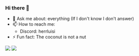 ### Hi there 👋

- 💬 Ask me about: everything (If I don't know I don't answer)
- 📫 How to reach me:
  - Discord: herrluisi 
- ⚡ Fun fact: The coconut is not a nut

<img src="https://github-readme-stats.vercel.app/api?username=herrluisi&theme=dark&count_private=true&include_all_commits=true&show_icons=true">
<img src="https://github-readme-stats.vercel.app/api/top-langs/?username=herrluisi&theme=dark&count_private=true&include_all_commits=true&langs_count=5">

